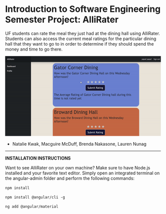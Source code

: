 # Introduction to Software Engineering Semester Project: AlliRater

UF students can rate the meal they just had at the dining hall using AlliRater. Students can also access the current meal ratings for the particular dining hall that they want to go to in order to determine if they should spend the money and time to go there.

![demo-gif](./demo.gif)

- Natalie Kwak, Macguire McDuff, Brenda Nakasone, Lauren Nunag


-----------------------------

**INSTALLATION INSTRUCTIONS**

Want to see AlliRater on your own machine? 
Make sure to have Node.js installed and your favorite text editor.
Simply open an integrated terminal on the angular-admin folder and perform the following commands:
```
npm install
```
```
npm install @angular/cli -g
```
```
ng add @angular/material
```
